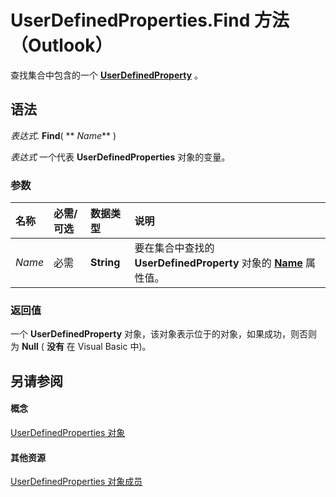 
# UserDefinedProperties.Find 方法 （Outlook）

查找集合中包含的一个  **[UserDefinedProperty](aebe38db-0ff9-79d2-b5a7-751fea7c97f3.md)** 。


## 语法

 _表达式_. **Find**( ** _Name_** )

 _表达式_ 一个代表 **UserDefinedProperties** 对象的变量。


### 参数



|**名称**|**必需/可选**|**数据类型**|**说明**|
|:-----|:-----|:-----|:-----|
| _Name_|必需|**String**|要在集合中查找的 **UserDefinedProperty** 对象的 **[Name](73e3e152-8920-e50d-5c28-a36cda66c9e8.md)** 属性值。|

### 返回值

一个 **UserDefinedProperty** 对象，该对象表示位于的对象，如果成功，则否则为 **Null** ( **没有** 在 Visual Basic 中)。


## 另请参阅


#### 概念


[UserDefinedProperties 对象](196e5d4c-22be-02d3-95e0-3ea7594c2e4b.md)
#### 其他资源


[UserDefinedProperties 对象成员](127bf216-9c55-db30-086e-6b33f0660ab2.md)